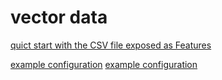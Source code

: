 # vector data




[quict start with the CSV file exposed as Features](./examples/OGC_Features/README.md)

[example configuration](./examples/OGC_Features/example-config-observations.yml)
[example configuration](./examples/OGC_Features/example-config-observations_parquet.yml)